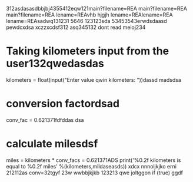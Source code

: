 312asdasasdbbjbj4355412eqw121main?filename=REA
main?filename=REA
main?filename=REA
lename=REAvhb hjgjh
lename=REAlename=REA
lename=REAsadwq131231
5646
123123sda
53453543erwdsdaasd
pewdcxdsa
xczzxcdsf312
asq345132
dont read meioj234
# Taking kilometers input from the user132qwedasdas
kilometers = float(input("Enter value qwin kilometers: "))dassd
madsdsa
# conversion factordsad
conv_fac = 0.621371fdfddas
dsa
# calculate milesdsf
miles = kilometers * conv_facs = 0.621371ADS
print('%0.2f kilometers is equal to %0.2f miles' %(kilometers,mildaseasds))
xdcx  nnnoljkjko
erni
212112as
conv=32tgyf
23w
wwbbjkjkb
123213
qwe
joltggon if (true)
ggdf
